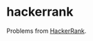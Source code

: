 # hackerrank

Problems from [HackerRank](https://www.hackerrank.com/domains/algorithms?filters%5Bskills%5D%5B%5D=Problem%20Solving%20%28Intermediate%29&filters%5Bdifficulty%5D%5B%5D=medium&filters%5Bdifficulty%5D%5B%5D=easy).
